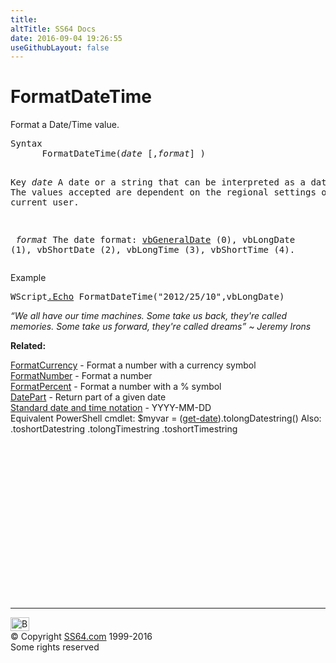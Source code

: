 ```yaml
---
title:
altTitle: SS64 Docs
date: 2016-09-04 19:26:55
useGithubLayout: false
---
```

<!-- #BeginLibraryItem "/Library/head_vb.lbi" --><!-- #EndLibraryItem --><h1>FormatDateTime</h1> 
<p>Format a Date/Time value.</p>
<pre>Syntax 
      FormatDateTime(<i>date</i> [,<i>format</i>] )

Key
   <i>date</i>       A date or a string that can be interpreted as a date.
              The values accepted are dependent on the regional settings
              of the current user.
 
<i>   format</i>     The date format: <u>vbGeneralDate</u> (0), vbLongDate (1), vbShortDate (2), vbLongTime (3), vbShortTime (4).
</pre>
<p>Example</p>
<pre>WScript<a href="echo.html">.Echo</a> FormatDateTime("2012/25/10",vbLongDate)
</pre>
<p class="quote"><i>“We all have our time machines. Some take us back, they're called memories. Some take us forward, they're called dreams” ~ Jeremy Irons</i></p>
<p><b>Related:</b></p>
<p><a href="formatcurrency.html">FormatCurrency</a> - Format a number with a currency symbol<br> 
<a href="formatnumber.html">FormatNumber</a> - Format a number<br> 
<a href="formatpercent.html">FormatPercent</a> - Format a number with a % symbol<br>
<a href="datepart.html">DatePart</a> - Return part of a given date<br>
<a href="../dates.html">Standard date and time notation</a> - YYYY-MM-DD<br>
Equivalent PowerShell cmdlet: <span class="code">$myvar = (<a href="../ps/get-date.html">get-date</a>).tolongDatestring()</span> Also: .toshortDatestring .tolongTimestring .toshortTimestring</p><!-- #BeginLibraryItem "/Library/foot_vb.lbi" --><p>
<!-- VB300 -->
<ins class="adsbygoogle" style="display:inline-block;width:300px;height:250px" data-ad-client="ca-pub-6140977852749469" data-ad-slot="1683739502"></ins>
<script>
(adsbygoogle = window.adsbygoogle || []).push({});
</script></p>
<hr>
<div id="bl" class="footer"><a href="formatdatetime.html#"><img src="../images/top.png" width="30" height="22" alt="Back to the Top"></a></div>
<div id="br" class="footer, tagline">© Copyright <a href="http://ss64.com/">SS64.com</a> 1999-2016<br>
Some rights reserved</div><!-- #EndLibraryItem -->

